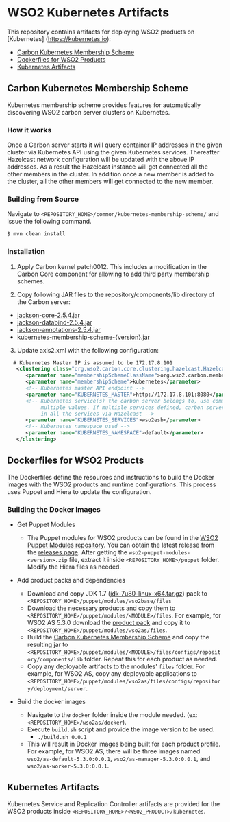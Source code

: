 # WSO2 Kubernetes Artifacts

This repository contains artifacts for deploying WSO2 products on [Kubernetes] (https://kubernetes.io):

- [Carbon Kubernetes Membership Scheme](#carbon-kubernetes-membership-scheme)
- [Dockerfiles for WSO2 Products](#dockerfiles-for-wso2-products)
- [Kubernetes Artifacts](#kubernetes-artifacts)

## Carbon Kubernetes Membership Scheme ##
Kubernetes membership scheme provides features for automatically discovering WSO2 carbon server clusters on Kubernetes.

### How it works
Once a Carbon server starts it will query container IP addresses in the given cluster via Kubernetes API using the given Kubernetes services. Thereafter Hazelcast network configuration will be updated with the above IP addresses. As a result the Hazelcast instance will get connected all the other members in the cluster. In addition once a new member is added to the cluster, all the other members will get connected to the new member.

### Building from Source ###
Navigate to `<REPOSITORY_HOME>/common/kubernetes-membership-scheme/` and issue the following command.
```bash
$ mvn clean install
```

### Installation

1. Apply Carbon kernel patch0012. This includes a modification in the Carbon Core component for
allowing to add third party membership schemes.

2. Copy following JAR files to the repository/components/lib directory of the Carbon server:
  - [jackson-core-2.5.4.jar](http://mvnrepository.com/artifact/com.fasterxml.jackson.core/jackson-core/2.5.4)
  - [jackson-databind-2.5.4.jar](http://mvnrepository.com/artifact/com.fasterxml.jackson.core/jackson-databind/2.5.4)
  - [jackson-annotations-2.5.4.jar](http://mvnrepository.com/artifact/com.fasterxml.jackson.core/jackson-annotations/2.5.4)
  - [kubernetes-membership-scheme-{version}.jar](#building-from-source)

3. Update axis2.xml with the following configuration:

```xml
  # Kubernetes Master IP is assumed to be 172.17.8.101
   <clustering class="org.wso2.carbon.core.clustering.hazelcast.HazelcastClusteringAgent" enable="true">
      <parameter name="membershipSchemeClassName">org.wso2.carbon.membership.scheme.kubernetes.KubernetesMembershipScheme</parameter>
      <parameter name="membershipScheme">kubernetes</parameter>
      <!-- Kubernetes master API endpoint -->
      <parameter name="KUBERNETES_MASTER">http://172.17.8.101:8080</parameter>
      <!-- Kubernetes service(s) the carbon server belongs to, use comma separated values for specifying
           multiple values. If multiple services defined, carbon server will connect to all the members
           in all the services via Hazelcast -->
      <parameter name="KUBERNETES_SERVICES">wso2esb</parameter>
      <!-- Kubernetes namespace used -->
      <parameter name="KUBERNETES_NAMESPACE">default</parameter>
   </clustering>
```


## Dockerfiles for WSO2 Products ##
The Dockerfiles define the resources and instructions to build the Docker images with the WSO2 products and runtime configurations. This process uses Puppet and Hiera to update the configuration.

### Building the Docker Images

* Get Puppet Modules
    - The Puppet modules for WSO2 products can be found in the [WSO2 Puppet Modules repository](https://github.com/wso2/puppet-modules). You can obtain the latest release from the [releases page](https://github.com/wso2/puppet-modules/releases). After getting the `wso2-puppet-modules-<version>.zip` file, extract it inside `<REPOSITORY_HOME>/puppet` folder. Modify the Hiera files as needed. 

* Add product packs and dependencies
    - Download and copy JDK 1.7 ([jdk-7u80-linux-x64.tar.gz](http://www.oracle.com/technetwork/java/javase/downloads/jdk7-downloads-1880260.html)) pack to `<REPOSITORY_HOME>/puppet/modules/wso2base/files`
    - Download the necessary products and copy them to `<REPOSITORY_HOME>/puppet/modules/<MODULE>/files`. For example, for WSO2 AS 5.3.0 download the [product pack](http://wso2.com/products/application-server/) and copy it to `<REPOSITORY_HOME>/puppet/modules/wso2as/files`.
    - Build the [Carbon Kubernetes Membership Scheme](#carbon-kubernetes-membership-scheme) and copy the resulting jar to `<REPOSITORY_HOME>/puppet/modules/<MODULE>/files/configs/repository/components/lib` folder. Repeat this for each product as needed.
    - Copy any deployable artifacts to the modules' `files` folder. For example, for WSO2 AS, copy any deployable applications to `<REPOSITORY_HOME>/puppet/modules/wso2as/files/configs/repository/deployment/server`. 

* Build the docker images
    - Navigate to the `docker` folder inside the module needed. (ex: `<REPOSITORY_HOME>/wso2as/docker`).
    - Execute `build.sh` script and provide the image version to be used.
        + `./build.sh 0.0.1`
    - This will result in Docker images being built for each product profile. For example, for WSO2 AS, there will be three images named `wso2/as-default-5.3.0:0.0.1`, `wso2/as-manager-5.3.0:0.0.1`, and `wso2/as-worker-5.3.0:0.0.1`. 

## Kubernetes Artifacts ##
Kubernetes Service and Replication Controller artifacts are provided for the WSO2 products inside `<REPOSITORY_HOME>/<WSO2_PRODUCT>/kubernetes`. 